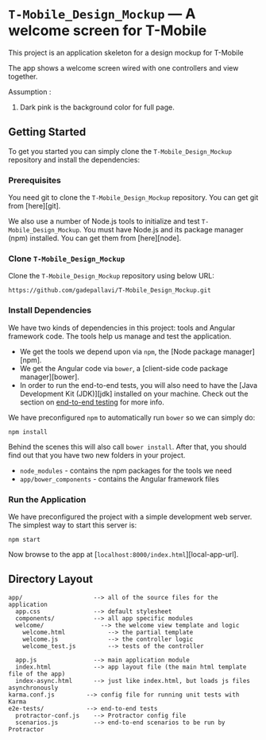 # `T-Mobile_Design_Mockup` —  A welcome screen for T-Mobile

This project is an application skeleton for a design mockup for T-Mobile

The app shows a welcome screen wired with one controllers and view together.

Assumption :
1) Dark pink is the background color for full page.


## Getting Started

To get you started you can simply clone the `T-Mobile_Design_Mockup` repository and install the dependencies:

### Prerequisites

You need git to clone the `T-Mobile_Design_Mockup` repository. You can get git from [here][git].

We also use a number of Node.js tools to initialize and test `T-Mobile_Design_Mockup`. You must have Node.js
and its package manager (npm) installed. You can get them from [here][node].

### Clone `T-Mobile_Design_Mockup`

Clone the `T-Mobile_Design_Mockup` repository using below URL:

```
https://github.com/gadepallavi/T-Mobile_Design_Mockup.git

```


### Install Dependencies

We have two kinds of dependencies in this project: tools and Angular framework code. The tools help
us manage and test the application.

* We get the tools we depend upon via `npm`, the [Node package manager][npm].
* We get the Angular code via `bower`, a [client-side code package manager][bower].
* In order to run the end-to-end tests, you will also need to have the
  [Java Development Kit (JDK)][jdk] installed on your machine. Check out the section on
  [end-to-end testing](#e2e-testing) for more info.

We have preconfigured `npm` to automatically run `bower` so we can simply do:

```
npm install
```

Behind the scenes this will also call `bower install`. After that, you should find out that you have
two new folders in your project.

* `node_modules` - contains the npm packages for the tools we need
* `app/bower_components` - contains the Angular framework files


### Run the Application

We have preconfigured the project with a simple development web server. The simplest way to start
this server is:

```
npm start
```

Now browse to the app at [`localhost:8000/index.html`][local-app-url].


## Directory Layout

```
app/                    --> all of the source files for the application
  app.css               --> default stylesheet
  components/           --> all app specific modules
  welcome/                --> the welcome view template and logic
    welcome.html            --> the partial template
    welcome.js              --> the controller logic
    welcome_test.js         --> tests of the controller

  app.js                --> main application module
  index.html            --> app layout file (the main html template file of the app)
  index-async.html      --> just like index.html, but loads js files asynchronously
karma.conf.js         --> config file for running unit tests with Karma
e2e-tests/            --> end-to-end tests
  protractor-conf.js    --> Protractor config file
  scenarios.js          --> end-to-end scenarios to be run by Protractor
```
